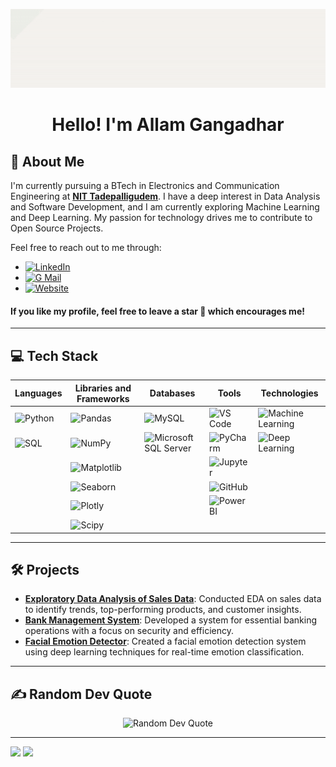 <div align="center">

![Gangadhar Allam](./banner.gif)

</div>

<h1 align="center">Hello! I'm Allam Gangadhar</h1>

## 💫 About Me

I'm currently pursuing a BTech in Electronics and Communication Engineering at **[NIT Tadepalligudem](https://www.nitandhra.ac.in/main/)**. I have a deep interest in Data Analysis and Software Development, and I am currently exploring Machine Learning and Deep Learning. My passion for technology drives me to contribute to Open Source Projects.

Feel free to reach out to me through:

- [![LinkedIn](https://img.shields.io/badge/LinkedIn-%230077B5.svg?style=social&logo=linkedin)](https://www.linkedin.com/in/gangadharallam/)
- [![G Mail](https://img.shields.io/badge/G%20Mail-%23EA4335.svg?style=social&logo=GMail)](mailto:gangadhar.allam2001@gmail.com)
- [![Website](https://img.shields.io/badge/Website-%231877F2.svg?style=social&logo=Microsoft%20Edge)](https://gangadhar107.github.io/portfolio-website/)

#### **If you like my profile, feel free to leave a star 🌟 which encourages me!**

---

## 💻 Tech Stack

| **Languages**                                                                                   | **Libraries and Frameworks**                                                                      | **Databases**                                                                                       | **Tools**                                                                                                   | **Technologies**                                                                                       |
| ------------------------------------------------------------------------------------------------| --------------------------------------------------------------------------------------------------| ----------------------------------------------------------------------------------------------------| -----------------------------------------------------------------------------------------------------------| --------------------------------------------------------------------------------------------------------|
| ![Python](https://img.shields.io/badge/python-%2314354C.svg?style=for-the-badge&logo=python&logoColor=white) | ![Pandas](https://img.shields.io/badge/pandas-%23150458.svg?style=for-the-badge&logo=pandas&logoColor=white)       | ![MySQL](https://img.shields.io/badge/mysql-%2300f.svg?style=for-the-badge&logo=mysql&logoColor=white)         | ![VS Code](https://img.shields.io/badge/VS%20Code-007ACC?style=for-the-badge&logo=visual-studio-code&logoColor=white) | ![Machine Learning](https://img.shields.io/badge/Machine%20Learning-%23E34F26.svg?style=for-the-badge&logo=machine-learning&logoColor=white) |
| ![SQL](https://img.shields.io/badge/sql-%2300f.svg?style=for-the-badge&logo=sql&logoColor=white)      | ![NumPy](https://img.shields.io/badge/numpy-%23013243.svg?style=for-the-badge&logo=numpy&logoColor=white)         | ![Microsoft SQL Server](https://img.shields.io/badge/Microsoft%20SQL%20Server-CC2927?style=for-the-badge&logo=microsoft%20sql%20server&logoColor=white) | ![PyCharm](https://img.shields.io/badge/PyCharm-143?style=for-the-badge&logo=pycharm&logoColor=black&color=black&labelColor=green) | ![Deep Learning](https://img.shields.io/badge/Deep%20Learning-%23E34F26.svg?style=for-the-badge&logo=deep-learning&logoColor=white)         |
|                                                                                                 | ![Matplotlib](https://img.shields.io/badge/matplotlib-%23ffffff.svg?style=for-the-badge&logo=matplotlib&logoColor=black) |                                                                                                    | ![Jupyter](https://img.shields.io/badge/jupyter-%23FA0F00.svg?style=for-the-badge&logo=jupyter&logoColor=white)      |                                                                                                         |
|                                                                                                 | ![Seaborn](https://img.shields.io/badge/seaborn-%2300000f.svg?style=for-the-badge&logo=seaborn&logoColor=white)     |                                                                                                    | ![GitHub](https://img.shields.io/badge/github-%23121011.svg?style=for-the-badge&logo=github&logoColor=white)          |                                                                                                         |
|                                                                                                 | ![Plotly](https://img.shields.io/badge/plotly-%233C4E78.svg?style=for-the-badge&logo=plotly&logoColor=white)         |                                                                                                    | ![Power BI](https://img.shields.io/badge/Power%20BI-F2C811?style=for-the-badge&logo=power-bi&logoColor=black)         |                                                                                                         |
|                                                                                                 | ![Scipy](https://img.shields.io/badge/scipy-%230C55A5.svg?style=for-the-badge&logo=scipy&logoColor=white)           |                                                                                                    |                                                                                                               |                                                                                                         |

---

## 🛠️ Projects

- **[Exploratory Data Analysis of Sales Data](https://github.com/gangadhar107/Exploratory-Data-Analysis-EDA-of-Sales-Dataset)**: Conducted EDA on sales data to identify trends, top-performing products, and customer insights.
- **[Bank Management System](https://github.com/gangadhar107/Bank-Management-System)**: Developed a system for essential banking operations with a focus on security and efficiency.
- **[Facial Emotion Detector](https://github.com/gangadhar107/Facial-Emotion-Detector-using-OpenCV-and-Deep-Learning)**: Created a facial emotion detection system using deep learning techniques for real-time emotion classification.

---

## ✍️ Random Dev Quote

<div align="center">

![Random Dev Quote](https://quotes-github-readme.vercel.app/api?type=horizontal&theme=tokyonight)

</div>

---
![](https://komarev.com/ghpvc/?username=gangadhar107&label=Profile%20views&color=0e75b6)
![](https://hit.yhype.me/github/profile?user_id=70138027)

